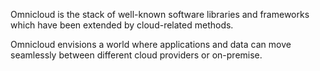 
Omnicloud is the stack of well-known software libraries and frameworks which have been extended by cloud-related methods.

Omnicloud envisions a world where applications and data can move seamlessly between different cloud providers or on-premise.
